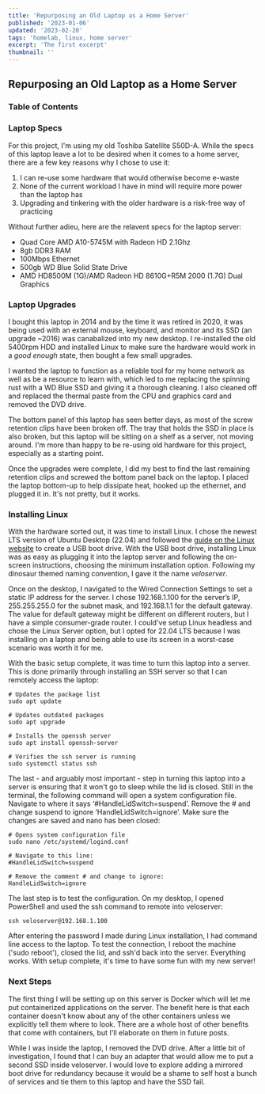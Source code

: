```yaml
---
title: 'Repurposing an Old Laptop as a Home Server'
published: '2023-01-06'
updated: '2023-02-20'
tags: 'homelab, linux, home server'
excerpt: 'The first excerpt'
thumbnail: ''
---
```


## Repurposing an Old Laptop as a Home Server

### Table of Contents

### Laptop Specs

For this project, I'm using my old Toshiba Satellite S50D-A. While the specs of this laptop leave a lot to be desired when it comes to a home server, there are a few key reasons why I chose to use it:

1. I can re-use some hardware that would otherwise become e-waste
2. None of the current workload I have in mind will require more power than the laptop has
3. Upgrading and tinkering with the older hardware is a risk-free way of practicing

Without further adieu, here are the relavent specs for the laptop server:

 - Quad Core AMD A10-5745M with Radeon HD 2.1Ghz
 - 8gb DDR3 RAM
 - 100Mbps Ethernet
 - 500gb WD Blue Solid State Drive
 - AMD HD8500M (1G)/AMD Radeon HD 8610G+R5M 2000 (1.7G) Dual Graphics

### Laptop Upgrades

I bought this laptop in 2014 and by the time it was retired in 2020, it was being used with an external mouse, keyboard, and monitor and its SSD (an upgrade ~2016) was canabalized into my new desktop. I re-installed the old 5400rpm HDD and installed Linux to make sure the hardware would work in a *good enough* state, then bought a few small upgrades. 

I wanted the laptop to function as a reliable tool for my home network as well as be a resource to learn with, which led to me replacing the spinning rust with a WD Blue SSD and giving it a thorough cleaning. I also cleaned off and replaced the thermal paste from the CPU and graphics card and removed the DVD drive. 

The bottom panel of this laptop has seen better days, as most of the screw retention clips have been broken off. The tray that holds the SSD in place is also broken, but this laptop will be sitting on a shelf as a server, not moving around. I'm more than happy to be re-using old hardware for this project, especially as a starting point.

Once the upgrades were complete, I did my best to find the last remaining retention clips and screwed the bottom panel back on the laptop. I placed the laptop bottom-up to help dissipate heat, hooked up the ethernet, and plugged it in. It's not pretty, but it works.

### Installing Linux 

With the hardware sorted out, it was time to install Linux. I chose the newest LTS version of Ubuntu Desktop (22.04) and followed the [guide on the Linux website](https://ubuntu.com/tutorials/create-a-usb-stick-on-windows#1-overview) to create a USB boot drive. With the USB boot drive, installing Linux was as easy as plugging it into the laptop server and following the on-screen instructions, choosing the minimum installation option. Following my dinosaur themed naming convention, I gave it the name *veloserver*.

Once on the desktop, I navigated to the Wired Connection Settings to set a static IP address for the server. I chose 192.168.1.100 for the server’s IP, 255.255.255.0 for the subnet mask, and 192.168.1.1 for the default gateway. The value for default gateway might be different on different routers, but I have a simple consumer-grade router. I could've setup Linux headless and chose the Linux Server option, but I opted for 22.04 LTS because I was installing on a laptop and being able to use its screen in a worst-case scenario was worth it for me. 

With the basic setup complete, it was time to turn this laptop into a server. This is done primarily through installing an SSH server so that I can remotely access the laptop:

``` 
# Updates the package list
sudo apt update

# Updates outdated packages
sudo apt upgrade

# Installs the openssh server 
sudo apt install openssh-server

# Verifies the ssh server is running
sudo systemctl status ssh
```

The last - and arguably most important - step in turning this laptop into a server is ensuring that it won't go to sleep while the lid is closed. Still in the terminal, the following command will open a system configuration file. Navigate to where it says ‘#HandleLidSwitch=suspend’. Remove the # and change suspend to ignore ‘HandleLidSwitch=ignore’. Make sure the changes are saved and nano has been closed:

```
# Opens system configuration file
sudo nano /etc/systemd/logind.conf

# Navigate to this line:
#HandleLidSwitch=suspend

# Remove the comment # and change to ignore:
HandleLidSwitch=ignore
```

The last step is to test the configuration. On my desktop, I opened PowerShell and used the ssh command to remote into veloserver:

```
ssh veloserver@192.168.1.100
```

After entering the password I made during Linux installation, I had command line access to the laptop. To test the connection, I reboot the machine ('sudo reboot'), closed the lid, and ssh'd back into the server. Everything works. With setup complete, it's time to have some fun with my new server!

### Next Steps

The first thing I will be setting up on this server is Docker which will let me put containerized applications on the server. The benefit here is that each container doesn't know about any of the other containers unless we explicitly tell them where to look. There are a whole host of other benefits that come with containers, but I'll elaborate on them in future posts. 

While I was inside the laptop, I removed the DVD drive. After a little bit of investigation, I found that I can buy an adapter that would allow me to put a second SSD inside veloserver. I would love to explore adding a mirrored boot drive for redundancy because it would be a shame to self host a bunch of services and tie them to this laptop and have the SSD fail. 